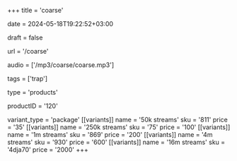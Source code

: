+++
title = 'coarse'

date = 2024-05-18T19:22:52+03:00

draft = false

url = '/coarse'

audio = ['/mp3/coarse/coarse.mp3']

tags = ['trap']

type = 'products'

productID = '120'

variant_type = 'package'
[[variants]]
name = '50k streams'
sku = '811'
price = '35'
[[variants]]
name = '250k streams'
sku = '75'
price = '100'
[[variants]]
name = '1m streams'
sku = '869'
price = '200'
[[variants]]
name = '4m streams'
sku = '930'
price = '600'
[[variants]]
name = '16m streams'
sku = '4dja70'
price = '2000'
+++
